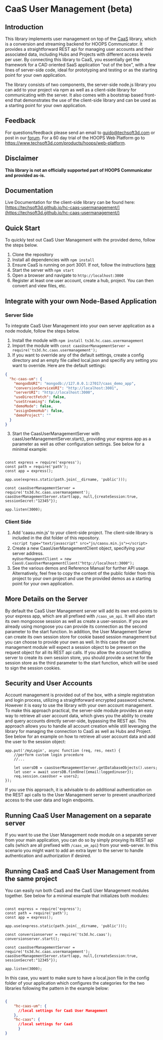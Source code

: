 # CaaS User Management (beta)

## Introduction
This library implements user management on top of the [CaaS](https://github.com/techsoft3d/hc-caas) library, which is a conversion and streaming backend for HOOPS Communicator. It provides a straightforward REST api for managing user accounts and their associated data, including Hubs and Projects with different access levels per user. By connecting this library to CaaS, you essentially get the framework for a CAD oriented SaaS application "out of the box", with a few lines of server-side code, ideal for prototyping and testing or as the starting point for your own application.

The library consists of two components, the server-side node.js library you can add to your project via npm as well as a client-side library for communicating with the server. It also comes with a bootstrap based front-end that demonstrates the use of the client-side library and can be used as a starting point for your own application.

## Feedback
For questions/feedback please send an email to guido@techsoft3d.com or post in our [forum](https://forum.techsoft3d.com/). For a 60 day trial of the HOOPS Web Platform go to https://www.techsoft3d.com/products/hoops/web-platform.

## Disclaimer
**This library is not an officially supported part of HOOPS Communicator and provided as-is.**

## Documentation
Live Documentation for the client-side library can be found here: [https://techsoft3d.github.io/hc-caas-usermanagement/](https://techsoft3d.github.io/hc-caas-usermanagement/)


## Quick Start 
To quickly test out CaaS User Management with the provided demo, follow the steps below.
1. Clone the repository
2. Install all dependencies with `npm install`
3. Ensure CaaS is running on port 3001. If not, follow the instructions [here](https://github.com/techsoft3d/hc-caas)
4. Start the server with `npm start`
5. Open a browser and navigate to `http://localhost:3000`
6. Register at least one user account, create a hub, project. You can then convert and view files, etc.


## Integrate with your own Node-Based Application

### Server Side
To integrate CaaS User Management into your own server application as a node module, follow the steps below.
1. Install the module with `npm install ts3d.hc.caas.usermanagement`
2. Import the module with `const caasUserManagementServer = require('ts3d.hc.caas.usermanagement');`
3. If you want to override any of the default settings, create a config directory and an empty file called local.json and specifiy any setting you want to override. Here are the default settings:
```json
{
  "hc-caas-um": {
    "mongodbURI": "mongodb://127.0.0.1:27017/caas_demo_app",
    "conversionServiceURI": "http://localhost:3001",
    "serverURI": "http://localhost:3000",
    "useDirectFetch": false,
    "useStreaming": false,
    "demoMode": false,
    "assignDemoHub": false,
    "demoProject": ""
  }
}
```
3. Start the CaasUserManagementServer with caasUserManagementServer.start(), providing your express app as a parameter as well as other configuration settings. See below for a minimal example:

```

const express = require('express');
const path = require('path');
const app = express();

app.use(express.static(path.join(__dirname, 'public')));

const caasUserManagementServer = require('ts3d.hc.caas.usermanagement');
caasUserManagementServer.start(app, null,{createSession:true, sessionSecret:"12345"});

app.listen(3000);

```

### Client Side
1. Add 'caasu.min.js' to your client-side project. The client-side library is included in the dist folder of this repository.  
`<script type="text/javascript" src="js/caasu.min.js"></script>`
2. Create a new CaasUserManagementClient object, specifying your server address.  
` myUserManagmentClient = new CaasU.CaasUserManagementClient("http://localhost:3000"); `
3. See the various demos and Reference Manual for further API usage. Alternatively, feel free to copy the content of the public folder from this project to your own project and use the provided demos as a starting point for your own application.

## More Details on the Server
By default the CaaS User Management server will add its own end-points to your express app, which are all prefixed with `/caas_um_api`. It will also start its own mongooose session as well as create a user-session. If you are already using mongoose you can provide its connection as the second parameter to the start function. In addition, the User Management Server can create its own session store for cookie based session management but you can choose to provide your own as well. In this case the user management module will expect a session object to be present on the request object for all its REST api calls. If you allow the account handling server to create its own session store, you should provide a secret for the session store as the third parameter to the start function, which will be used to sign the session cookies. 

## Security and User Accounts
Account management is provided out of the box, with a simple registration and login process, utilizing a straightforward encrypted password scheme. However it is easy to use the library with your own account management. To make this approach practical, the server-side module provides an easy way to retrieve all user account data, which gives you the ability to create and query accounts directly server-side, bypassing the REST api. This approach allows you to handle all account creation while still leveraging the library for managing the connection to CaaS as well as Hubs and Project. See below for an example on how to retrieve all user account data and add the user to the session object:

```
app.put('/myLogin', async function (req, res, next) {
    //perform custom login procedure
    //...    

    let usersDB = caasUserManagementServer.getDatabaseObjects().users;
    let user = await usersDB.findOne({email:loggedinuser});
    req.session.caasUser = users2;
});

```

If you use this approach, it is advisable to do additional authentication on the REST api calls to the User Management server to prevent unauthorized access to the user data and login endpoints.


## Running CaaS User Management on a separate server
If you want to use the User Management node module on a separate server from your main application, you can do so by simply proxying its REST api calls (which are all prefixed with `/caas_um_api`)  from your web-server. In this scenario you might want to add an extra layer to the server to handle authentication and authorization if desired.

## Running CaaS and CaaS User Management from the same project
You can easily run both CaaS and the CaaS User Management modules together. See below for a minimal example that initializes both modules:
```

const express = require('express');
const path = require('path');
const app = express();

app.use(express.static(path.join(__dirname, 'public')));

const conversionserver = require('ts3d.hc.caas');
conversionserver.start();

const caasUserManagementServer = require('ts3d.hc.caas.usermanagement');
caasUserManagementServer.start(app, null,{createSession:true, sessionSecret:"12345"});

app.listen(3000);
```

In this case, you want to make sure to have a local.json file in the config folder of your application which configures the categories for the two libraries following the pattern in the example below:

```json

{
    "hc-caas-um": {
      //local settings for CaaS User Management
    },
    "hc-caas": {      
      //local settings for CaaS
      }
}
```
  











